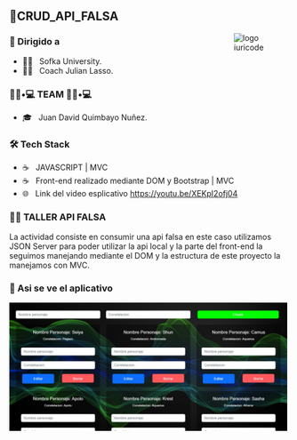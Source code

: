  <h2>🧗‍CRUD_API_FALSA</h2>


<img src="https://github.com/iuricode/iuricode/blob/main/ilus-code.svg" min-width="100px" max-width="100px" width="100px" align="right" alt="logo iuricode">



<h3> 🚀 Dirigido a </h3>

- 👨‍💻 &nbsp; Sofka University.
- 👨‍💻 &nbsp; Coach Julian Lasso.


<h3> 👨🏻•💻 TEAM 👨🏻•💻 </h3>

- 🎓 &nbsp; Juan David Quimbayo Nuñez.


<h3>🛠 Tech Stack</h3>

- ☕ &nbsp; JAVASCRIPT | MVC
- ☕ &nbsp; Front-end  realizado mediante DOM y Bootstrap | MVC
- 🌐 &nbsp;  Link del video esplicativo https://youtu.be/XEKpI2ofj04


<h3>👨‍💻 TALLER API FALSA</h3>

La actividad consiste en consumir una api falsa en este caso utilizamos JSON Server para poder utilizar la api local y la parte del front-end la seguimos manejando mediante el DOM y la estructura de este proyecto la manejamos con MVC.


<h3>🌋 Asi se ve el aplicativo </h3>

<img src="https://github.com/JDQN/Implementando-Crud/blob/main/img.jpeg?raw=true"  width="500px">
